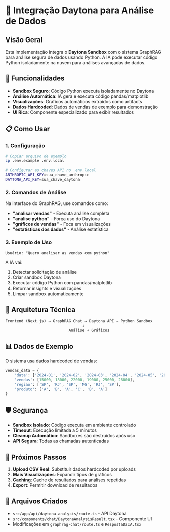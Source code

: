 # 🐍 Integração Daytona para Análise de Dados

## Visão Geral

Esta implementação integra o **Daytona Sandbox** com o sistema GraphRAG para análise segura de dados usando Python. A IA pode executar código Python isoladamente na nuvem para análises avançadas de dados.

## 🚀 Funcionalidades

- **Sandbox Seguro**: Código Python executa isoladamente no Daytona
- **Análise Automática**: IA gera e executa código pandas/matplotlib
- **Visualizações**: Gráficos automáticos extraídos como artifacts
- **Dados Hardcoded**: Dados de vendas de exemplo para demonstração
- **UI Rica**: Componente especializado para exibir resultados

## 📋 Como Usar

### 1. Configuração

```bash
# Copiar arquivo de exemplo
cp .env.example .env.local

# Configurar as chaves API no .env.local
ANTHROPIC_API_KEY=sua_chave_anthropic
DAYTONA_API_KEY=sua_chave_daytona
```

### 2. Comandos de Análise

Na interface do GraphRAG, use comandos como:

- **"analisar vendas"** - Executa análise completa
- **"análise python"** - Força uso do Daytona
- **"gráficos de vendas"** - Foca em visualizações
- **"estatísticas dos dados"** - Análise estatística

### 3. Exemplo de Uso

```
Usuário: "Quero analisar as vendas com python"
```

A IA vai:
1. Detectar solicitação de análise
2. Criar sandbox Daytona
3. Executar código Python com pandas/matplotlib
4. Retornar insights e visualizações
5. Limpar sandbox automaticamente

## 🔧 Arquitetura Técnica

```
Frontend (Next.js) → GraphRAG Chat → Daytona API → Python Sandbox
                                  ↓
                            Análise + Gráficos
```

## 📊 Dados de Exemplo

O sistema usa dados hardcoded de vendas:

```python
vendas_data = {
    'data': ['2024-01', '2024-02', '2024-03', '2024-04', '2024-05', '2024-06'],
    'vendas': [15000, 18000, 22000, 19000, 25000, 28000],
    'regiao': ['SP', 'RJ', 'SP', 'MG', 'RJ', 'SP'],
    'produto': ['A', 'B', 'A', 'C', 'B', 'A']
}
```

## 🛡️ Segurança

- **Sandbox Isolado**: Código executa em ambiente controlado
- **Timeout**: Execução limitada a 5 minutos
- **Cleanup Automático**: Sandboxes são destruídos após uso
- **API Segura**: Todas as chamadas autenticadas

## 🎯 Próximos Passos

1. **Upload CSV Real**: Substituir dados hardcoded por uploads
2. **Mais Visualizações**: Expandir tipos de gráficos
3. **Caching**: Cache de resultados para análises repetidas
4. **Export**: Permitir download de resultados

## 📁 Arquivos Criados

- `src/app/api/daytona-analysis/route.ts` - API Daytona
- `src/components/chat/DaytonaAnalysisResult.tsx` - Componente UI
- Modificações em `graphrag-chat/route.ts` e `RespostaDaIA.tsx`